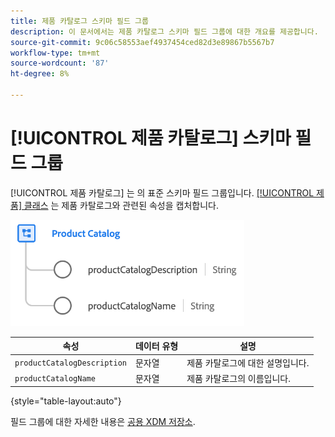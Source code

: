 ```yaml
---
title: 제품 카탈로그 스키마 필드 그룹
description: 이 문서에서는 제품 카탈로그 스키마 필드 그룹에 대한 개요를 제공합니다.
source-git-commit: 9c06c58553aef4937454ced82d3e89867b5567b7
workflow-type: tm+mt
source-wordcount: '87'
ht-degree: 8%

---
```



# [!UICONTROL 제품 카탈로그] 스키마 필드 그룹

[!UICONTROL 제품 카탈로그] 는 의 표준 스키마 필드 그룹입니다. [[!UICONTROL 제품] 클래스](../../classes/product.md) 는 제품 카탈로그와 관련된 속성을 캡처합니다.

![](../../images/field-groups/product/product-catalog.png)

| 속성 | 데이터 유형 | 설명 |
| --- | --- | --- |
| `productCatalogDescription` | 문자열 | 제품 카탈로그에 대한 설명입니다. |
| `productCatalogName` | 문자열 | 제품 카탈로그의 이름입니다. |

{style=&quot;table-layout:auto&quot;}

필드 그룹에 대한 자세한 내용은 [공용 XDM 저장소](https://github.com/adobe/xdm/blob/master/docs/reference/fieldgroups/product/product-catalog.schema.json).

